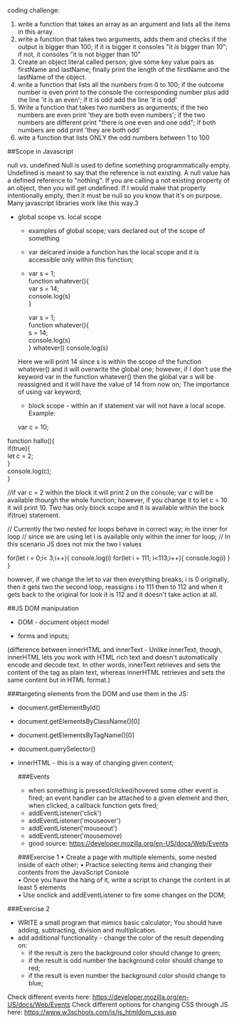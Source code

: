 coding challenge:

1. write a function that takes an array as an argument and lists all the items in this array.
2. write a function that takes two arguments, adds them and checks if the output is bigger than 100;
   if it is bigger it consoles "it is bigger than 10"; if not, it consoles "it is not bigger than 10"
3. Create an object literal called person; give some key value pairs as firstName and lastName; finally print the length of the firstName and the lastName of the object. 
4. write a function that lists all the numbers from 0 to 100; if the outcome number is even print to the console the corresponding number plus add the line 'it is an even';
   if it is odd add the line 'it is odd'
5. Write a function that takes two numbers as arguments; if the two numbers are even print 'they are both even numbers';
   if the two numbers are different print "there is one even and one odd"; if both numbers are odd print 'they are both odd'
6. wite a function that lists ONLY the odd numbers between 1 to 100

##Scope in Javascript

null vs. undefined
Null is used to define something programmatically empty. Undefined is meant to say that the reference is not existing. A null value has a defined reference to "nothing". If you are calling a not existing property of an object, then you will get undefined. If I would make that property intentionally empty, then it must be null so you know that it's on purpose. Many javascript libraries work like this way.3

- global scope vs. local scope
  
  - examples of global scope; vars declared out of the scope of something  
  
  - var delcared inside a function has the local scope and it is accessible only within this function;  
  
  - var s = 1;  
    function whatever(){  
      var s = 14;  
    console.log(s)  
    }  

    var s = 1;  
    function whatever(){  
      s = 14;  
    console.log(s)  
    }
whatever()
console.log(s)
  
  Here we will print 14 since s is within the scope of the function whatever() and it will overwrite the global one;
  however, if I don't use the keyword var in the function whatever() then the global var s will be reassigned and it will have the value of 14 from now on; The importance of using var keyword;
  
  - block scope - within an if statement var will not have a local scope. Example:  
  
  var c = 10;  

function hallo(){  
if(true){  
    let c = 2;  
 }  
console.log(c);  
}

 //if var c = 2 within the block it will print 2 on the console; var c will be available thourgh the whole function; however, if you change it to let c = 10 it will print 10. Two has only block scope and it is available within the bock if(true) statement.

 // Currently the two nested for loops behave in correct way; in the inner for loop
// since we are using let i is available only within the inner for loop;
// In this scenario JS does not mix the two i values

for(let i = 0;i< 3;i++){
  console.log(i)
  for(let i = 111; i<113;i++){
    console.log(i)
  }
}

however, if we change the let to var then everything breaks; i is 0 originally, then it gets two the second loop, reassigns i to 111 then to 112 and when it gets back to the original for look it is 112 and it doesn't take action at all.

##JS DOM manipulation

- DOM - document object model

- forms and inputs;

(difference between innerHTML and innerText - Unlike innerText, though, innerHTML lets you work with HTML rich text and doesn't automatically encode and decode text. In other words, innerText retrieves and sets the content of the tag as plain text, whereas innerHTML retrieves and sets the same content but in HTML format.)  

###targeting elements from the DOM and use them in the JS:

- document.getElementById()

- document.getElementsByClassName()[0]

- document.getElementsByTagName()[0]

- document.querySelector()

- innerHTML - this is a way of changing given content;
  
  ###Events
  
  - when something is pressed/clicked/hovered some other event is fired; an event handler can be attached to a given element and then, when clicked, a callback function gets fired;
  - addEventListener('click')
  - addEventListener('mouseover')
  - addEventListener('mouseout')
  - addEventListener('mousemove)
  - good source:
    https://developer.mozilla.org/en-US/docs/Web/Events

  ###Exercise 1
 •  Create a page with multiple elements, some nested inside of each other; 
 •   Practice selecting items and changing their contents from the JavaScript Console  
 •   Once you have the hang of it, write a script to change the content in at least 5 elements  
 • Use onclick and addEventListener to fire some changes on the DOM; 

 ###Exercise 2

- WRITE a small program that mimics basic calculator; You should have adding, subtracting, division and multiplication.
- add additional functionality - change the color of the result depending on:
  - if the result is zero the background color should change to green;
  - if the result is odd number the background color should change to red;
  - if the result is even number the background color should change to blue;

 Check different events here: 
  https://developer.mozilla.org/en-US/docs/Web/Events
  Check different options for changing CSS through JS here:
  https://www.w3schools.com/js/js_htmldom_css.asp
